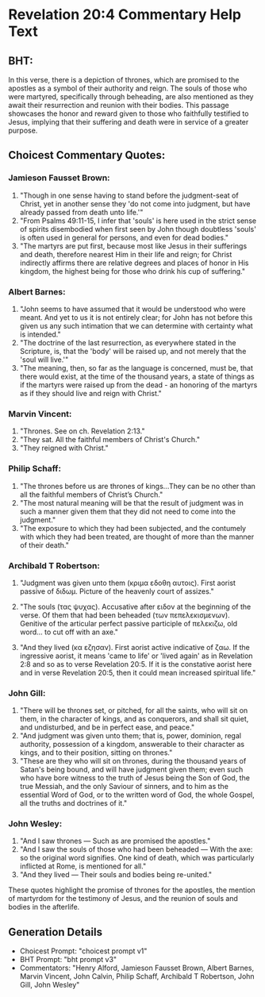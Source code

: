 # Revelation 20:4 Commentary Help Text

## BHT:
In this verse, there is a depiction of thrones, which are promised to the apostles as a symbol of their authority and reign. The souls of those who were martyred, specifically through beheading, are also mentioned as they await their resurrection and reunion with their bodies. This passage showcases the honor and reward given to those who faithfully testified to Jesus, implying that their suffering and death were in service of a greater purpose.

## Choicest Commentary Quotes:
### Jamieson Fausset Brown:
1. "Though in one sense having to stand before the judgment-seat of Christ, yet in another sense they 'do not come into judgment, but have already passed from death unto life.'" 
2. "From Psalms 49:11-15, I infer that 'souls' is here used in the strict sense of spirits disembodied when first seen by John though doubtless 'souls' is often used in general for persons, and even for dead bodies."
3. "The martyrs are put first, because most like Jesus in their sufferings and death, therefore nearest Him in their life and reign; for Christ indirectly affirms there are relative degrees and places of honor in His kingdom, the highest being for those who drink his cup of suffering."

### Albert Barnes:
1. "John seems to have assumed that it would be understood who were meant. And yet to us it is not entirely clear; for John has not before this given us any such intimation that we can determine with certainty what is intended."
2. "The doctrine of the last resurrection, as everywhere stated in the Scripture, is, that the 'body' will be raised up, and not merely that the 'soul will live.'"
3. "The meaning, then, so far as the language is concerned, must be, that there would exist, at the time of the thousand years, a state of things as if the martyrs were raised up from the dead - an honoring of the martyrs as if they should live and reign with Christ."

### Marvin Vincent:
1. "Thrones. See on ch. Revelation 2:13." 
2. "They sat. All the faithful members of Christ's Church." 
3. "They reigned with Christ."

### Philip Schaff:
1. "The thrones before us are thrones of kings...They can be no other than all the faithful members of Christ’s Church." 
2. "The most natural meaning will be that the result of judgment was in such a manner given them that they did not need to come into the judgment." 
3. "The exposure to which they had been subjected, and the contumely with which they had been treated, are thought of more than the manner of their death."

### Archibald T Robertson:
1. "Judgment was given unto them (κριμα εδοθη αυτοις). First aorist passive of διδωμ. Picture of the heavenly court of assizes." 

2. "The souls (τας ψυχας). Accusative after ειδον at the beginning of the verse. Of them that had been beheaded (των πεπελεκισμενων). Genitive of the articular perfect passive participle of πελεκιζω, old word... to cut off with an axe." 

3. "And they lived (κα εζησαν). First aorist active indicative of ζαω. If the ingressive aorist, it means 'came to life' or 'lived again' as in Revelation 2:8 and so as to verse Revelation 20:5. If it is the constative aorist here and in verse Revelation 20:5, then it could mean increased spiritual life."

### John Gill:
1. "There will be thrones set, or pitched, for all the saints, who will sit on them, in the character of kings, and as conquerors, and shall sit quiet, and undisturbed, and be in perfect ease, and peace."
2. "And judgment was given unto them; that is, power, dominion, regal authority, possession of a kingdom, answerable to their character as kings, and to their position, sitting on thrones."
3. "These are they who will sit on thrones, during the thousand years of Satan's being bound, and will have judgment given them; even such who have bore witness to the truth of Jesus being the Son of God, the true Messiah, and the only Saviour of sinners, and to him as the essential Word of God, or to the written word of God, the whole Gospel, all the truths and doctrines of it."

### John Wesley:
1. "And I saw thrones — Such as are promised the apostles." 
2. "And I saw the souls of those who had been beheaded — With the axe: so the original word signifies. One kind of death, which was particularly inflicted at Rome, is mentioned for all."
3. "And they lived — Their souls and bodies being re-united."

These quotes highlight the promise of thrones for the apostles, the mention of martyrdom for the testimony of Jesus, and the reunion of souls and bodies in the afterlife.


## Generation Details
- Choicest Prompt: "choicest prompt v1"
- BHT Prompt: "bht prompt v3"
- Commentators: "Henry Alford, Jamieson Fausset Brown, Albert Barnes, Marvin Vincent, John Calvin, Philip Schaff, Archibald T Robertson, John Gill, John Wesley"
